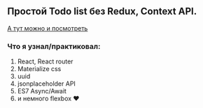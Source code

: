 ## Простой Todo list без Redux, Context API.
[А тут можно и посмотреть](https://react-todoz.netlify.com/)

### Что я узнал/практиковал:

1. React, React router
2. Materialize css
3. uuid
4. jsonplaceholder API
5. ES7 Async/Await
6. и немного flexbox ❤
